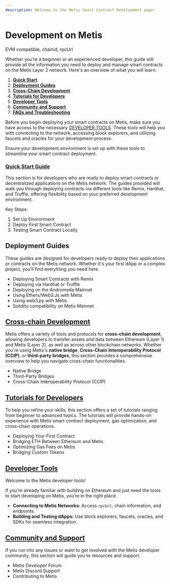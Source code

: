 ```yaml
---
description: Welcome to the Metis Smart Contract Development page!
---
```


# Development on Metis

EVM compatible, chainid, rpcUrl

Whether you’re a beginner or an experienced developer, this guide will provide all the information you need to deploy and manage smart contracts on the Metis Layer 2 network. Here's an overview of what you will learn:

1. [**Quick Start**](./#quick-start-guide)
2. [**Deployment Guides**](./#deployment-guides)
3. [**Cross-Chain Development**](./#cross-chain-development)
4. [**Tutorials for Developers**](./#tutorials-for-developers)
5. [**Developer Tools**](./#developer-tools)
6. [**Community and Support**](../community-and-support/)
7. [**FAQs and Troubleshooting**](./#faqs-and-troubleshooting)

Before you begin deploying your smart contracts on Metis, make sure you have access to the necessary [DEVELOPER TOOLS](../developer-tools/). These tools will help you with connecting to the network, accessing block explorers, and utilizing faucets and oracles for your development process.

Ensure your development environment is set up with these tools to streamline your smart contract deployment.

### [Quick Start Guide](quick-start/)

This section is for developers who are ready to deploy smart contracts or decentralized applications on the Metis network. The guides provided will walk you through deploying contracts via different tools like Remix, Hardhat, and Truffle, offering flexibility based on your preferred development environment.

Key Steps:

1. Set Up Environment
2. Deploy First Smart Contract
3. Testing Smart Contract Locally

## Deployment Guides

These guides are designed for developers ready to deploy their applications or contracts on the Metis network. Whether it's your first dApp or a complex project, you'll find everything you need here.

* Deploying Smart Contracts with Remix
* Deploying via Hardhat or Truffle
* Deploying on the Andromeda Mainnet
* Using Ethers/Web3.Js with Metis
* Using web3.py with Metis
* Solidity compatibility on Metis Mainnet

## [Cross-chain Development](cross-chain/)

Metis offers a variety of tools and protocols for **cross-chain development**, allowing developers to transfer assets and data between Ethereum (Layer 1) and Metis (Layer 2), as well as across other blockchain networks. Whether you're using Metis's **native bridge**, **Cross-Chain Interoperability Protocol (CCIP)**, or **third-party bridges**, this section provides a comprehensive overview to help you navigate cross-chain functionalities.

* Native Bridge
* Third-Party Bridges
* Cross-Chain Interoperability Protocol (CCIP)

## [Tutorials for Developers](tutorials-for-developers.md)

To help you refine your skills, this section offers a set of tutorials ranging from beginner to advanced topics. The tutorials will provide hands-on experience with Metis smart contract deployment, gas optimization, and cross-chain operations.

* Deploying Your First Contract
* Bridging ETH Between Ethereum and Metis
* Optimizing Gas Fees on Metis
* Bridging Custom Tokens

## [Developer Tools](../developer-tools/)

Welcome to the Metis developer tools!

If you’re already familiar with building on Ethereum and just need the tools to start developing on Metis, you’re in the right place.

* **Connecting to Metis Networks:** Access `rpcUrl`, chain information, and endpoints.
* **Building and Testing dApps:** Use block explorers, faucets, oracles, and SDKs for seamless integration.

## [Community and Support](./#community-and-support)

If you run into any issues or want to get involved with the Metis developer community, this section will guide you to resources and support.

* Metis Developer Forum
* Metis Discord Support
* Contributing to Metis
